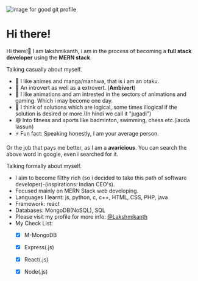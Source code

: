 
![image for good git profile](https://user-images.githubusercontent.com/50818578/130353887-25a0e484-04a9-42b5-84b1-fc246465851b.jpg)

# Hi there!

Hi there!👋 I am lakshmikanth, i am in the process of becoming a **full stack developer** using the **MERN stack**.

Talking casually about myself.
- 🔭 I like animes and manga/manhwa, that is i am an otaku.
- 👯 An introvert as well as a extrovert. (**Ambivert**)
- 🌱 I like animations and am intrested in the sectors of animations and gaming. Which i may become one day. 
- 🤔 I think of solutions which are logical, some times illogical if the solution is desired or more.(In hindi we call it "jugadi")
- 😄 Into fitness and sports like badminton, swimming, chess etc.(lauda lassun)
- ⚡ Fun fact: Speaking honestly, I am your average person.

Or the job that pays me better, as I am a **avaricious**.
You can search the above word in google, even i searched for it.

Talking formally about myself.

- I aim to become filthy rich (so i decided to take this path of software developer)-(inspirations: Indian CEO's).
- Focused mainly on MERN Stack web developing.
- Languages I learnt: js, python, c, c++, HTML, CSS, PHP, java
- Framework: react
- Databases: MongoDB(NoSQL), SQL
- Please visit my profile for more info: [@Lakshmikanth](https://lkthegr8.github.io/lkthegr8/)
- My Check List:
	 - [x] M-MongoDB
	 - [x] Express(.js)
	 - [x] React(.js)
	 - [x] Node(.js)


<!--
**lkthegr8/lkthegr8** is a ✨ _special_ ✨ repository because its `README.md` (this file) appears on your GitHub profile.

Here are some ideas to get you started:

- 🔭 I’m currently working on ...
- 🌱 I’m currently learning ...
- 👯 I’m looking to collaborate on ...
- 🤔 I’m looking for help with ...
- 💬 Ask me about ...
- 📫 How to reach me: ...
- 😄 Pronouns: ...
- ⚡ Fun fact: ...
-->
